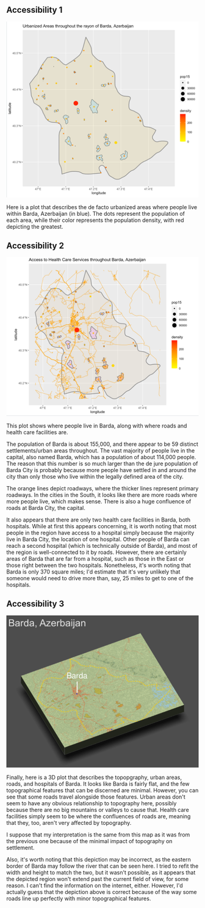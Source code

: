 ## Accessibility 1

![](ressac.png)

Here is a plot that describes the de facto urbanized areas where people live within Barda, Azerbaijan (in blue). The dots represent the population of each area, while their color represents the population density, with red depicting the greatest.


## Accessibility 2

![](flos.png)

This plot shows where people live in Barda, along with where roads and health care facilities are. 

The population of Barda is about 155,000, and there appear to be 59 distinct settlements/urban areas throughout. The vast majority of people live in the capital, also named Barda, which has a population of about 114,000 people. The reason that this number is so much larger than the de jure population of Barda City is probably because more people have settled in and around the city than only those who live within the legally defined area of the city.

The orange lines depict roadways, where the thicker lines represent primary roadways. In the cities in the South, it looks like there are more roads where more people live, which makes sense. There is also a huge confluence of roads at Barda City, the capital.

It also appears that there are only two health care facilities in Barda, both hospitals. While at first this appears concerning, it is worth noting that most people in the region have access to a hospital simply because the majority live in Barda City, the location of one hospital. Other people of Barda can reach a second hospital (which is technically outside of Barda), and most of the region is well-connected to it by roads. However, there are certainly areas of Barda that are far from a hospital, such as those in the East or those right between the two hospitals. Nonetheless, it's worth noting that Barda is only 370 square miles; I'd estimate that it's very unlikely that someone would need to drive more than, say, 25 miles to get to one of the hospitals.


## Accessibility 3

![](bardaend.png)

Finally, here is a 3D plot that describes the topopgraphy, urban areas, roads, and hospitals of Barda. It looks like Barda is fairly flat, and the few topographical features that can be discerned are minimal. However, you can see that some roads travel alongside those features. Urban areas don't seem to have any obvious relationship to topography here, possibly because there are no big mountains or valleys to cause that. Health care facilities simply seem to be where the confluences of roads are, meaning that they, too, aren't very affected by topography. 

I suppose that my interpretation is the same from this map as it was from the previous one because of the minimal impact of topography on settlement.

Also, it's worth noting that this depiction may be incorrect, as the eastern border of Barda may follow the river that can be seen here. I tried to refit the width and height to match the two, but it wasn't possible, as it appears that the depicted region won't extend past the current field of view, for some reason. I can't find the information on the internet, either. However, I'd actually guess that the depiction above is correct because of the way some roads line up perfectly with minor topographical features.

